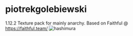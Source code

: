 # piotrekgolebiewski
1.12.2 Texture pack for mainly anarchy.
Based on Faithful @ https://faithful.team/
![hashimura](https://user-images.githubusercontent.com/95892564/147395566-ec21feb0-73d5-4e47-86ef-911835a383a9.png)
